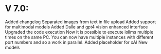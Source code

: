# V 7.0:
Added changelog
Separated images from text in file upload
Added support for multimodal models
Added Dalle and gpt4 vision
enhanced interface
Upgraded the code execution
Now it is possible to execute lollms multiple times on the same PC. You can now have multiple instances with different port numbers and so a work in parallel.
Added placeholder for xAI
New models